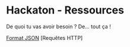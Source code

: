 # Hackaton - Ressources

De quoi tu vas avoir besoin ?
De... tout ça !

[Format JSON](JSON.md)
[Requêtes HTTP]